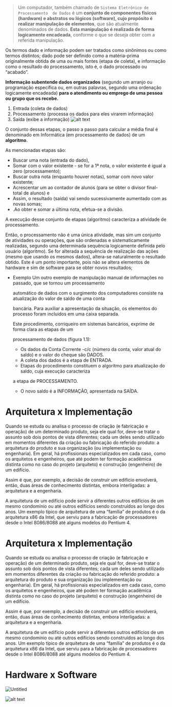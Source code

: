 > Um computador, também chamado de `Sistema Eletrônico de Processamento  de Dados` é um **conjunto de componentes físicos (hardware) e abstratos ou lógicos (software), cujo propósito é realizar manipulação de elementos**, que são atualmente denominados de dados. **Esta manipulação é realizada de forma logicamente encadeada**, conforme o que se deseja obter com a referida manipulação.
> 

Os termos dado e informação podem ser tratados como sinônimos ou como termos distintos; dado pode ser definido como a matéria-prima originalmente obtida de uma ou mais fontes (etapa de coleta), e informação como o resultado  do  processamento,  isto  é, o  dado  processado ou  “acabado”.

**Informação subentende dados organizados** (segundo um arranjo ou programação específica ou, em outras palavras, segundo uma ordenação logicamente encadeada) **para o atendimento ou emprego de uma pessoa ou grupo que os recebe.**

1. Entrada (coleta de dados)
2. Processamento (processa os dados para eles virarem informação)
3. Saída (exibe a informação)
![alt text](image.png)


O  conjunto  dessas  etapas, o  passo  a  passo  para  calcular  a  média  final  é  denominado  em  Informática  (em processamento de dados)  de  um  **algoritmo**.

As mencionadas etapas são:

- Buscar uma nota (entrada do dado),
- Somar com o valor existente - se for a 1ª nota, o valor existente é igual a zero (processamento);
- Buscar outra nota (enquanto houver notas), somar com novo valor existente;
- Acrescentar um ao contador de alunos (para se obter o divisor final-total de alunos) e
- Assim, o resultado (saída) vai sendo sucessivamente aumentado com as novas somas;
- .Ao obter e somar a última nota, efetua-se a divisão.

A execução desse conjunto de etapas (algoritmo) caracteriza a atividade de processamento.

Então, o processamento não é uma única atividade, mas sim um conjunto de atividades ou operações, que são  ordenadas  e  sistematicamente  realizadas,  segundo  uma  determinada  sequência  logicamente  definida  pelo usuário  (algoritmo).  Se  for  alterada  a  sequência  de  realização  das  ações  (mesmo  que  usando  os  mesmos  dados), altera-se naturalmente o resultado obtido. Este é um ponto importante, pois não se altera elementos de hardware e sim de software para se obter novos resultados;

- Exemplo
    Um outro exemplo de manipulação manual de informações no passado, que se tornou um processamento
    
    automático de dados com o surgimento dos computadores consiste na atualização do valor de saldo de uma conta
    
    bancária. Para auxiliar a apresentação da situação, os elementos do processo foram incluidos em uma caixa separada.
    
    Este procedimento, corriqueiro em sistemas bancários, exprime de forma clara as etapas de um
    
    processamento de dados (figura 1.1):
    
    - Os dados da Conta Corrente -c/c (número da conta, valor atual do saldo) e o valor do cheque são DADOS.
    - A coleta dos dados é a etapa de ENTRADA.
    - Etapas do procedimento constituem o algoritmo para atualização do saldo, cuja execução caracteriza
    
    a etapa de PROCESSAMENTO.
    
    - O novo saldo é a INFORMAÇÃO, apresentada na SAÍDA.

# Arquitetura x Implementação

Quando se estuda ou analisa o processo de criação (e fabricação e operação) de um determinado produto, seja ele qual for, deve-se tratar o assunto sob dois pontos de vista diferentes; cada um deles sendo utilizado em momentos diferentes da criação ou fabricação do referido produto: a arquitetura do produto e sua organização (ou implementação  ou  engenharia). Em geral, há profissionais especializados em cada caso, como os arquitetos e  engenheiros, que  até  podem ter  formação acadêmica  distinta  como  no  caso  do  projeto  (arquiteto)  e construção (engenheiro) de um edifício.

Assim é que, por exemplo, a decisão de construir um edifício envolverá, então, duas áreas de conhecimento distintas,  embora  interligadas:  a  arquitetura  e  a  engenharia.

A arquitetura de um edifício pode servir a diferentes outros edifícios de um  mesmo  condomínio  ou  até  outros  edifícios  sendo  construídos  ao  longo  dos  anos.  Um  exemplo  típico  de arquitetura  de  uma  “família”  de  produtos  é  o  da  arquitetura  x86  da  Intel,  que  serviu  para  a  fabricação  de processadores desde o Intel 8086/8088 até alguns modelos do Pentium 4.

# Arquitetura x Implementação

Quando se estuda ou analisa o processo de criação (e fabricação e operação) de um determinado produto, seja ele qual for, deve-se tratar o assunto sob dois pontos de vista diferentes; cada um deles sendo utilizado em momentos diferentes da criação ou fabricação do referido produto: a arquitetura do produto e sua organização (ou implementação  ou  engenharia). Em geral, há profissionais especializados em cada caso, como os arquitetos e  engenheiros, que  até  podem ter  formação acadêmica  distinta  como  no  caso  do  projeto  (arquiteto)  e construção (engenheiro) de um edifício.

Assim é que, por exemplo, a decisão de construir um edifício envolverá, então, duas áreas de conhecimento distintas,  embora  interligadas:  a  arquitetura  e  a  engenharia.

A arquitetura de um edifício pode servir a diferentes outros edifícios de um  mesmo  condomínio  ou  até  outros  edifícios  sendo  construídos  ao  longo  dos  anos.  Um  exemplo  típico  de arquitetura  de  uma  “família”  de  produtos  é  o  da  arquitetura  x86  da  Intel,  que  serviu  para  a  fabricação  de processadores desde o Intel 8086/8088 até alguns modelos do Pentium 4.

# Hardware x Software

![Untitled](https://prod-files-secure.s3.us-west-2.amazonaws.com/7cf1b169-9d1b-4b1b-ad27-4f0d1a1609a1/04f2697e-b2b0-44eb-80f7-e1a687b808ed/Untitled.png)

![alt text](image-1.png)
